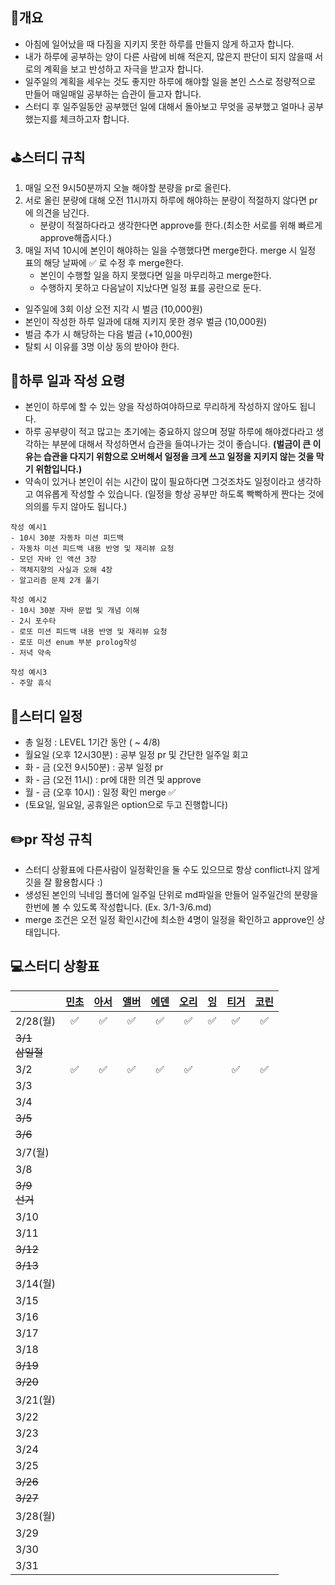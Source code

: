 ## 📄개요
- 아침에 일어났을 때 다짐을 지키지 못한 하루를 만들지 않게 하고자 합니다.
- 내가 하루에 공부하는 양이 다른 사람에 비해 적은지, 많은지 판단이 되지 않을때 서로의 계획을 보고 반성하고 자극을 받고자 합니다.
- 일주일의 계획을 세우는 것도 좋지만 하루에 해야할 일을 본인 스스로 정량적으로 만들어 매일매일 공부하는 습관이 들고자 합니다.
- 스터디 후 일주일동안 공부했던 일에 대해서 돌아보고 무엇을 공부했고 얼마나 공부했는지를 체크하고자 합니다.

## ⛳️스터디 규칙
1. 매일 오전 9시50분까지 오늘 해야할 분량을 pr로 올린다.
2. 서로 올린 분량에 대해 오전 11시까지 하루에 해야하는 분량이 적절하지 않다면 pr에 의견을 남긴다.
	- 분량이 적절하다라고 생각한다면 approve를 한다.(최소한 서로를 위해 빠르게 approve해줍시다.)
3. 매일 저녁 10시에 본인이 해야하는 일을 수행했다면 merge한다. merge 시 일정 표의 해당 날짜에 ✅ 로 수정 후 merge한다.
	- 본인이 수행할 일을 하지 못했다면 일을 마무리하고 merge한다.
	- 수행하지 못하고 다음날이 지났다면 일정 표를 공란으로 둔다.

- 일주일에 3회 이상 오전 지각 시 벌금 (10,000원)
- 본인이 작성한 하루 일과에 대해 지키지 못한 경우 벌금 (10,000원)
- 벌금 추가 시 해당하는 다음 벌금 (+10,000원)
- 탈퇴 시 이유를 3명 이상 동의 받아야 한다.

## 🤔하루 일과 작성 요령
- 본인이 하루에 할 수 있는 양을 작성하여야하므로 무리하게 작성하지 않아도 됩니다.
- 하루 공부량이 적고 많고는 초기에는 중요하지 않으며 정말 하루에 해야겠다라고 생각하는 부분에 대해서 작성하면서 습관을 들여나가는 것이 좋습니다. **(벌금이 큰 이유는 습관을 다지기 위함으로 오버해서 일정을 크게 쓰고  일정을 지키지 않는 것을 막기 위함입니다.)**
- 약속이 있거나 본인이 쉬는 시간이 많이 필요하다면 그것조차도 일정이라고 생각하고 여유롭게 작성할 수 있습니다. (일정을 항상 공부만 하도록 빡빡하게 짠다는 것에 의의를 두지 않아도 됩니다.)

```
작성 예시1
- 10시 30분 자동차 미션 피드백
- 자동차 미션 피드백 내용 반영 및 재리뷰 요청
- 모던 자바 인 액션 3장
- 객체지향의 사실과 오해 4장
- 알고리즘 문제 2개 풀기

작성 예시2
- 10시 30분 자바 문법 및 개념 이해
- 2시 포수타
- 로또 미션 피드백 내용 반영 및 재리뷰 요청
- 로또 미션 enum 부분 prolog작성
- 저녁 약속

작성 예시3
- 주말 휴식
```

## 📆스터디 일정

- 총 일정 : LEVEL 1기간 동안 ( ~ 4/8)
- 월요일 (오후 12시30분) : 공부 일정 pr 및 간단한 일주일 회고
- 화 - 금 (오전 9시50분) : 공부 일정 pr
- 화 - 금 (오전 11시) : pr에 대한 의견 및 approve
- 월 - 금 (오후 10시) : 일정 확인 merge ✅ 
- (토요일, 일요일, 공휴일은 option으로 두고 진행합니다)

## ✏️pr 작성 규칙
- 스터디 상황표에 다른사람이 일정확인을 둘 수도 있으므로 항상 conflict나지 않게 깃을 잘 활용합시다 :)
- 생성된 본인의 닉네임 폴더에 일주일 단위로 md파일을 만들어 일주일간의 분량을 한번에 볼 수 있도록 작성합니다. (Ex. 3/1-3/6.md)
- merge 조건은 오전 일정 확인시간에 최소한 4명이 일정을 확인하고 approve인 상태입니다.

## 💻스터디 상황표
|                | [민초](https://github.com/jswith) | [아서](https://github.com/Hyunta) | [앨버](https://github.com/al-bur) | [에덴](https://github.com/leo0842) | [오리](https://github.com/jinyoungchoi95) | [잉](https://github.com/Yboyu0u) | [티거](https://github.com/daaaayeah) | [코린](https://github.com/hamcheeseburger) |
|----------------|:-------------------------------:|:-------------------------------:|:-------------------------------:|:--------------------------------:|:---------------------------------------:|:-------------------------------:|:----------------------------------:|:----------------------------------------:|
| 2/28(월)        | ✅                               | ✅                               | ✅                               | ✅                                | ✅                                       | ✅                               | ✅                                  | ✅                                        |
| ~~3/1<br>삼일절~~ |                                 |                                 |                                 |                                  |                                         |                                 |                                    |                                          |
| 3/2            | ✅                               | ✅                               | ✅                               |          ✅                       | ✅                                       |                                 | ✅                               | ✅                                        |
| 3/3            |                                 |                                 |                                 |                                  |                                         |                                 |                                    |                                          |
| 3/4            |                                 |                                 |                                 |                                  |                                         |                                 |                                    |                                          |
| ~~3/5~~        |                                 |                                 |                                 |                                  |                                         |                                 |                                    |                                          |
| ~~3/6~~        |                                 |                                 |                                 |                                  |                                         |                                 |                                    |                                          |
| 3/7(월)         |                                 |                                 |                                 |                                  |                                         |                                 |                                    |                                          |
| 3/8            |                                 |                                 |                                 |                                  |                                         |                                 |                                    |                                          |
| ~~3/9<br>선거~~  |                                 |                                 |                                 |                                  |                                         |                                 |                                    |                                          |
| 3/10           |                                 |                                 |                                 |                                  |                                         |                                 |                                    |                                          |
| 3/11           |                                 |                                 |                                 |                                  |                                         |                                 |                                    |                                          |
| ~~3/12~~       |                                 |                                 |                                 |                                  |                                         |                                 |                                    |                                          |
| ~~3/13~~       |                                 |                                 |                                 |                                  |                                         |                                 |                                    |                                          |
| 3/14(월)        |                                 |                                 |                                 |                                  |                                         |                                 |                                    |                                          |
| 3/15           |                                 |                                 |                                 |                                  |                                         |                                 |                                    |                                          |
| 3/16           |                                 |                                 |                                 |                                  |                                         |                                 |                                    |                                          |
| 3/17           |                                 |                                 |                                 |                                  |                                         |                                 |                                    |                                          |
| 3/18           |                                 |                                 |                                 |                                  |                                         |                                 |                                    |                                          |
| ~~3/19~~       |                                 |                                 |                                 |                                  |                                         |                                 |                                    |                                          |
| ~~3/20~~       |                                 |                                 |                                 |                                  |                                         |                                 |                                    |                                          |
| 3/21(월)        |                                 |                                 |                                 |                                  |                                         |                                 |                                    |                                          |
| 3/22           |                                 |                                 |                                 |                                  |                                         |                                 |                                    |                                          |
| 3/23           |                                 |                                 |                                 |                                  |                                         |                                 |                                    |                                          |
| 3/24           |                                 |                                 |                                 |                                  |                                         |                                 |                                    |                                          |
| 3/25           |                                 |                                 |                                 |                                  |                                         |                                 |                                    |                                          |
| ~~3/26~~       |                                 |                                 |                                 |                                  |                                         |                                 |                                    |                                          |
| ~~3/27~~       |                                 |                                 |                                 |                                  |                                         |                                 |                                    |                                          |
| 3/28(월)        |                                 |                                 |                                 |                                  |                                         |                                 |                                    |                                          |
| 3/29           |                                 |                                 |                                 |                                  |                                         |                                 |                                    |                                          |
| 3/30           |                                 |                                 |                                 |                                  |                                         |                                 |                                    |                                          |
| 3/31           |                                 |                                 |                                 |                                  |                                         |                                 |                                    |                                          |
